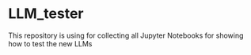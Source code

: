 # LLM_tester
This repository is using for collecting all Jupyter Notebooks for showing how to test the new LLMs
